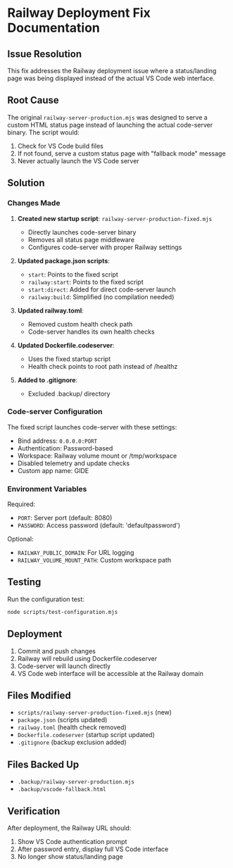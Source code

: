 # Railway Deployment Fix Documentation

## Issue Resolution

This fix addresses the Railway deployment issue where a status/landing page was being displayed instead of the actual VS Code web interface.

## Root Cause

The original `railway-server-production.mjs` was designed to serve a custom HTML status page instead of launching the actual code-server binary. The script would:

1. Check for VS Code build files
2. If not found, serve a custom status page with "fallback mode" message
3. Never actually launch the VS Code server

## Solution

### Changes Made

1. **Created new startup script**: `railway-server-production-fixed.mjs`
   - Directly launches code-server binary
   - Removes all status page middleware
   - Configures code-server with proper Railway settings

2. **Updated package.json scripts**:
   - `start`: Points to the fixed script
   - `railway:start`: Points to the fixed script  
   - `start:direct`: Added for direct code-server launch
   - `railway:build`: Simplified (no compilation needed)

3. **Updated railway.toml**:
   - Removed custom health check path
   - Code-server handles its own health checks

4. **Updated Dockerfile.codeserver**:
   - Uses the fixed startup script
   - Health check points to root path instead of /healthz

5. **Added to .gitignore**:
   - Excluded .backup/ directory

### Code-server Configuration

The fixed script launches code-server with these settings:
- Bind address: `0.0.0.0:PORT`
- Authentication: Password-based
- Workspace: Railway volume mount or /tmp/workspace
- Disabled telemetry and update checks
- Custom app name: GIDE

### Environment Variables

Required:
- `PORT`: Server port (default: 8080)
- `PASSWORD`: Access password (default: 'defaultpassword')

Optional:
- `RAILWAY_PUBLIC_DOMAIN`: For URL logging
- `RAILWAY_VOLUME_MOUNT_PATH`: Custom workspace path

## Testing

Run the configuration test:
```bash
node scripts/test-configuration.mjs
```

## Deployment

1. Commit and push changes
2. Railway will rebuild using Dockerfile.codeserver
3. Code-server will launch directly
4. VS Code web interface will be accessible at the Railway domain

## Files Modified

- `scripts/railway-server-production-fixed.mjs` (new)
- `package.json` (scripts updated)
- `railway.toml` (health check removed)
- `Dockerfile.codeserver` (startup script updated)
- `.gitignore` (backup exclusion added)

## Files Backed Up

- `.backup/railway-server-production.mjs`
- `.backup/vscode-fallback.html`

## Verification

After deployment, the Railway URL should:
1. Show VS Code authentication prompt
2. After password entry, display full VS Code interface
3. No longer show status/landing page